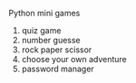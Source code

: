 Python mini games

1. quiz game
2. number guesse
3. rock paper scissor
4. choose your own adventure
5. password manager
